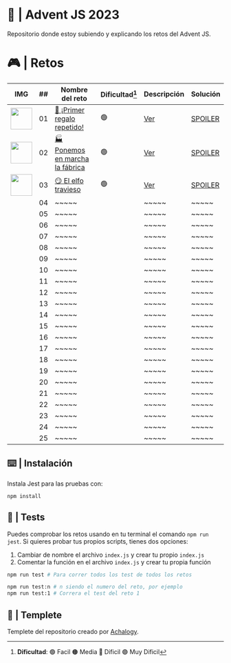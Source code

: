 # 🌟 | Advent JS 2023

Repositorio donde estoy subiendo y explicando los retos del Advent JS.

# 🎮 | Retos

| IMG                                                                                              | ##  | Nombre del reto                                                              | Dificultad[^1] | Descripción                                                                             | Solución                                                                                  |
| ------------------------------------------------------------------------------------------------ | :-: | ---------------------------------------------------------------------------- | -------------- | --------------------------------------------------------------------------------------- | ----------------------------------------------------------------------------------------- |
| <img src="https://adventjs.dev/challenges-2023/1.png" width="50" style="object-fit: contain;" /> | 01  | [🎁 ¡Primer regalo repetido!](https://adventjs.dev/es/challenges/2023/1)     | 🟢             | [Ver](https://github.com/FabianAlvaradoDonoso/adventjs/blob/main/2023/reto-1/README.md) | [SPOILER](https://github.com/FabianAlvaradoDonoso/adventjs/blob/main/2023/reto-1/main.js) |
| <img src="https://adventjs.dev/challenges-2023/2.png" width="50" style="object-fit: contain;" /> | 02  | [🏭 Ponemos en marcha la fábrica](https://adventjs.dev/es/challenges/2023/2) | 🟢             | [Ver](https://github.com/FabianAlvaradoDonoso/adventjs/blob/main/2023/reto-2/README.md) | [SPOILER](https://github.com/FabianAlvaradoDonoso/adventjs/blob/main/2023/reto-2/main.js) |
| <img src="https://adventjs.dev/challenges-2023/3.png" width="50" style="object-fit: contain;" /> | 03  | [😏 El elfo travieso](https://adventjs.dev/es/challenges/2023/3)             | 🟢             | [Ver](https://github.com/FabianAlvaradoDonoso/adventjs/blob/main/2023/reto-3/README.md) | [SPOILER](https://github.com/FabianAlvaradoDonoso/adventjs/blob/main/2023/reto-3/main.js) |
|                                                                                                  | 04  | ~~~~~                                                                        |                | ~~~~~                                                                                   | ~~~~~                                                                                     |
|                                                                                                  | 05  | ~~~~~                                                                        |                | ~~~~~                                                                                   | ~~~~~                                                                                     |
|                                                                                                  | 06  | ~~~~~                                                                        |                | ~~~~~                                                                                   | ~~~~~                                                                                     |
|                                                                                                  | 07  | ~~~~~                                                                        |                | ~~~~~                                                                                   | ~~~~~                                                                                     |
|                                                                                                  | 08  | ~~~~~                                                                        |                | ~~~~~                                                                                   | ~~~~~                                                                                     |
|                                                                                                  | 09  | ~~~~~                                                                        |                | ~~~~~                                                                                   | ~~~~~                                                                                     |
|                                                                                                  | 10  | ~~~~~                                                                        |                | ~~~~~                                                                                   | ~~~~~                                                                                     |
|                                                                                                  | 11  | ~~~~~                                                                        |                | ~~~~~                                                                                   | ~~~~~                                                                                     |
|                                                                                                  | 12  | ~~~~~                                                                        |                | ~~~~~                                                                                   | ~~~~~                                                                                     |
|                                                                                                  | 13  | ~~~~~                                                                        |                | ~~~~~                                                                                   | ~~~~~                                                                                     |
|                                                                                                  | 14  | ~~~~~                                                                        |                | ~~~~~                                                                                   | ~~~~~                                                                                     |
|                                                                                                  | 15  | ~~~~~                                                                        |                | ~~~~~                                                                                   | ~~~~~                                                                                     |
|                                                                                                  | 16  | ~~~~~                                                                        |                | ~~~~~                                                                                   | ~~~~~                                                                                     |
|                                                                                                  | 17  | ~~~~~                                                                        |                | ~~~~~                                                                                   | ~~~~~                                                                                     |
|                                                                                                  | 18  | ~~~~~                                                                        |                | ~~~~~                                                                                   | ~~~~~                                                                                     |
|                                                                                                  | 19  | ~~~~~                                                                        |                | ~~~~~                                                                                   | ~~~~~                                                                                     |
|                                                                                                  | 20  | ~~~~~                                                                        |                | ~~~~~                                                                                   | ~~~~~                                                                                     |
|                                                                                                  | 21  | ~~~~~                                                                        |                | ~~~~~                                                                                   | ~~~~~                                                                                     |
|                                                                                                  | 22  | ~~~~~                                                                        |                | ~~~~~                                                                                   | ~~~~~                                                                                     |
|                                                                                                  | 23  | ~~~~~                                                                        |                | ~~~~~                                                                                   | ~~~~~                                                                                     |
|                                                                                                  | 24  | ~~~~~                                                                        |                | ~~~~~                                                                                   | ~~~~~                                                                                     |
|                                                                                                  | 25  | ~~~~~                                                                        |                | ~~~~~                                                                                   | ~~~~~                                                                                     |

[^1]: **Dificultad**: 🟢 Facil 🟠 Media 🔴 Dificil 🟣 Muy Dificil

## ⌨️ | Instalación

Instala Jest para las pruebas con:

`npm install`

## 🧪 | Tests

Puedes comprobar los retos usando en tu terminal el comando `npm run jest`.
Si quieres probar tus propios scripts, tienes dos opciones:

1. Cambiar de nombre el archivo `index.js` y crear tu propio `index.js`
2. Comentar la función en el archivo `index.js` y crear tu propia función

```bash
npm run test # Para correr todos los test de todos los retos

npm run test:n # n siendo el numero del reto, por ejemplo
npm run test:1 # Correra el test del reto 1
```

## 📝 | Templete

Templete del repositorio creado por [Achalogy](https://github.com/Achalogy/advent-js-2023).
